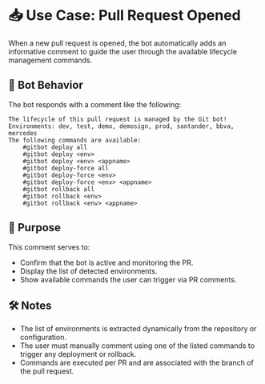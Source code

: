 # 📥 Use Case: Pull Request Opened

When a new pull request is opened, the bot automatically adds an informative comment to guide the user through the available lifecycle management commands.

## 🔔 Bot Behavior

The bot responds with a comment like the following:

```
The lifecycle of this pull request is managed by the Git bot!
Environments: dev, test, demo, demosign, prod, santander, bbva, mercedes
The following commands are available:
    #gitbot deploy all
    #gitbot deploy <env>
    #gitbot deploy <env> <appname>
    #gitbot deploy-force all
    #gitbot deploy-force <env>
    #gitbot deploy-force <env> <appname>
    #gitbot rollback all
    #gitbot rollback <env>
    #gitbot rollback <env> <appname>
```

## 🧠 Purpose

This comment serves to:

- Confirm that the bot is active and monitoring the PR.
- Display the list of detected environments.
- Show available commands the user can trigger via PR comments.

## 🛠️ Notes

- The list of environments is extracted dynamically from the repository or configuration.
- The user must manually comment using one of the listed commands to trigger any deployment or rollback.
- Commands are executed per PR and are associated with the branch of the pull request.
